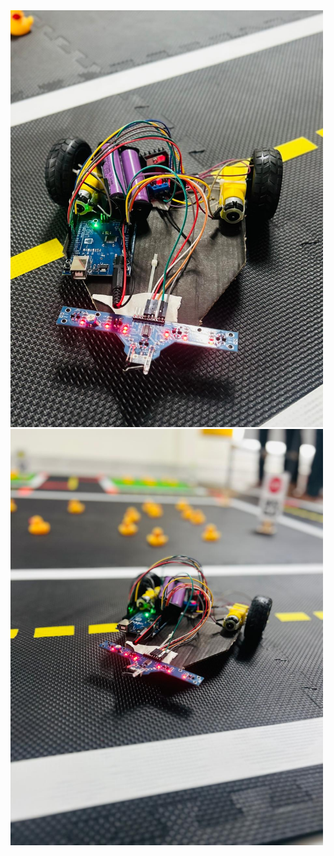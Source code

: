 <img src="Robot_1.jpg" alt="Line Following Robot" width="500">
<img src="Robot_2.jpg" alt="Line Following Robot" width="500">

